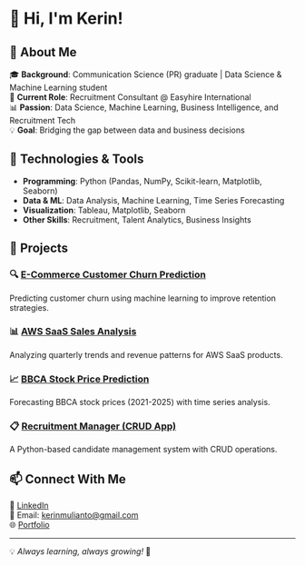 # 👋 Hi, I'm Kerin!  

## 🚀 About Me  
🎓 **Background**: Communication Science (PR) graduate | Data Science & Machine Learning student  
💼 **Current Role**: Recruitment Consultant @ Easyhire International  
📊 **Passion**: Data Science, Machine Learning, Business Intelligence, and Recruitment Tech  
💡 **Goal**: Bridging the gap between data and business decisions  

## 🔧 Technologies & Tools  
- **Programming**: Python (Pandas, NumPy, Scikit-learn, Matplotlib, Seaborn)  
- **Data & ML**: Data Analysis, Machine Learning, Time Series Forecasting  
- **Visualization**: Tableau, Matplotlib, Seaborn  
- **Other Skills**: Recruitment, Talent Analytics, Business Insights  

## 📌 Projects  
### 🔍 [E-Commerce Customer Churn Prediction](https://github.com/damnson-K/E-Commerce-Churn-Prediction-by-Kerin)  
Predicting customer churn using machine learning to improve retention strategies.  

### 📊 [AWS SaaS Sales Analysis](https://github.com/damnson-K/Analysis-Amazon-Web-Services-Sales-Captures-sales-flow-and-patterns)  
Analyzing quarterly trends and revenue patterns for AWS SaaS products.  

### 📈 [BBCA Stock Price Prediction](https://github.com/damnson-K/BBCA-Stock-Price-Prediction-Time-Series-Forecasting-for-Investment-Insights)  
Forecasting BBCA stock prices (2021-2025) with time series analysis.  

### 📋 [Recruitment Manager (CRUD App)](https://github.com/damnson-K/Recruitment-Program-using-CRUD-by-Kerin)  
A Python-based candidate management system with CRUD operations.  

## 📫 Connect With Me  
💼 [LinkedIn](https://www.linkedin.com/in/kerin-m)  
📧 Email: kerinmulianto@gmail.com  
🌐 [Portfolio](https://)  

---

💡 *Always learning, always growing!* 🚀  
